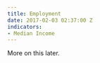 ```yaml
---
title: Employment
date: 2017-02-03 02:37:00 Z
indicators:
- Median Income
---
```


More on this later.